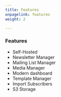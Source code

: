 ```yaml
---
title: Features
onpagelink: features
weight: 2

---
```


### **Features**

- Self-Hosted
- Newsletter Manager
- Mailing List Manager
- Media Manager
- Modern dashboard
- Template Manager
- Import Subscribers
- S3 Storage
 
